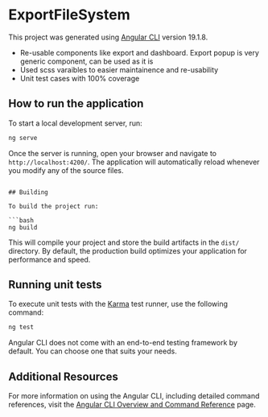 # ExportFileSystem

This project was generated using [Angular CLI](https://github.com/angular/angular-cli) version 19.1.8.
- Re-usable components like export and dashboard. Export popup is very generic component, can be used as it is 
- Used scss varaibles to easier maintainence and re-usability
- Unit test cases with 100% coverage

## How to run the application



To start a local development server, run:

```bash
ng serve
```

Once the server is running, open your browser and navigate to `http://localhost:4200/`. The application will automatically reload whenever you modify any of the source files.

```

## Building

To build the project run:

```bash
ng build
```

This will compile your project and store the build artifacts in the `dist/` directory. By default, the production build optimizes your application for performance and speed.

## Running unit tests

To execute unit tests with the [Karma](https://karma-runner.github.io) test runner, use the following command:

```bash
ng test
```


Angular CLI does not come with an end-to-end testing framework by default. You can choose one that suits your needs.

## Additional Resources

For more information on using the Angular CLI, including detailed command references, visit the [Angular CLI Overview and Command Reference](https://angular.dev/tools/cli) page.
